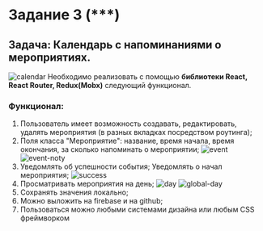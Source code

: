 # Задание 3 (***)

## Задача: Календарь с напоминаниями о мероприятиях.
![calendar](https://github.com/MeowRei/test-work-react/blob/master/test%203/pic/34E95629-487A-4F0F-A6F6-43FAAE7F1741.png)
Необходимо реализовать с помощью **библиотеки React, React Router, Redux(Mobx)** следующий функционал.
### Функционал: 
1. Пользователь имеет возможность создавать, редактировать, удалять мероприятия (в разных вкладках посредством роутинга);
2. Поля класса "Мероприятие": название, время начала, время окончания, за сколько напоминать о мероприятии;
![event](https://github.com/MeowRei/test-work-react/blob/master/test%203/pic/8DC8ACE1-F479-4DF1-BE09-1A4848B01908.png)
![event-noty](https://github.com/MeowRei/test-work-react/blob/master/test%203/pic/79FDBA3D-C51B-42A3-9D5A-9F2D114ACE39.PNG)
3. Уведомлять об успешности события; Уведомлять о начал мероприятия;
![success](https://github.com/MeowRei/test-work-react/blob/master/test%203/pic/A5C4EEE2-2714-49E8-AB9E-A6060DEEC49F.PNG)
4. Просматривать мероприятия на день;
![day](https://github.com/MeowRei/test-work-react/blob/master/test%203/pic/BC04AA0E-C198-454A-9DA1-9EFEC03822BF.png)
![global-day](https://github.com/MeowRei/test-work-react/blob/master/test%203/pic/80208702-DD80-45BB-B998-BDA5071590C2.png)
5. Сохранять значения локально;
6. Можно выложить на firebase и на github;
7. Пользоваться можно любыми системами дизайна или любым CSS фреймворком
